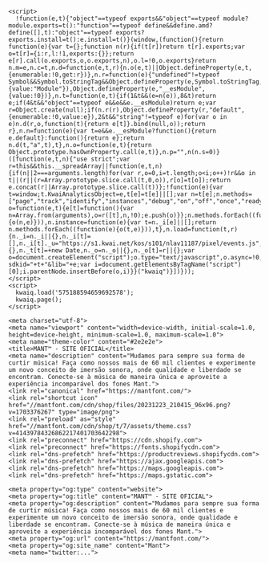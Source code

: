 <!doctype html>
<html class="no-js" lang="en">
  <head>
    <!-- Meta Pixel Code -->
    <script>
      !function(f,b,e,v,n,t,s)
      {if(f.fbq)return;n=f.fbq=function(){n.callMethod?
      n.callMethod.apply(n,arguments):n.queue.push(arguments)};
      if(!f._fbq)f._fbq=n;n.push=n;n.loaded=!0;n.version='2.0';
      n.queue=[];t=b.createElement(e);t.async=!0;
      t.src=v;s=b.getElementsByTagName(e)[0];
      s.parentNode.insertBefore(t,s)}(window, document,'script',
      'https://connect.facebook.net/en_US/fbevents.js');
      fbq('init', '1354614435189097');
      fbq('track', 'PageView');
    </script>
    <noscript><img height="1" width="1" style="display:none"
      src="https://www.facebook.com/tr?id=1354614435189097&ev=PageView&noscript=1"
    /></noscript>
    <!-- End Meta Pixel Code -->

    <script>
      !function(e,t){"object"==typeof exports&&"object"==typeof module?module.exports=t():"function"==typeof define&&define.amd?define([],t):"object"==typeof exports?exports.install=t():e.install=t()}(window,(function(){return function(e){var t={};function n(r){if(t[r])return t[r].exports;var o=t[r]={i:r,l:!1,exports:{}};return e[r].call(o.exports,o,o.exports,n),o.l=!0,o.exports}return n.m=e,n.c=t,n.d=function(e,t,r){n.o(e,t)||Object.defineProperty(e,t,{enumerable:!0,get:r})},n.r=function(e){"undefined"!=typeof Symbol&&Symbol.toStringTag&&Object.defineProperty(e,Symbol.toStringTag,{value:"Module"}),Object.defineProperty(e,"__esModule",{value:!0})},n.t=function(e,t){if(1&t&&(e=n(e)),8&t)return e;if(4&t&&"object"==typeof e&&e&&e.__esModule)return e;var r=Object.create(null);if(n.r(r),Object.defineProperty(r,"default",{enumerable:!0,value:e}),2&t&&"string"!=typeof e)for(var o in e)n.d(r,o,function(t){return e[t]}.bind(null,o));return r},n.n=function(e){var t=e&&e.__esModule?function(){return e.default}:function(){return e};return n.d(t,"a",t),t},n.o=function(e,t){return Object.prototype.hasOwnProperty.call(e,t)},n.p="",n(n.s=0)}([function(e,t,n){"use strict";var r=this&&this.__spreadArray||function(e,t,n){if(n||2===arguments.length)for(var r,o=0,i=t.length;o<i;o++)!r&&o in t||(r||(r=Array.prototype.slice.call(t,0,o)),r[o]=t[o]);return e.concat(r||Array.prototype.slice.call(t))};!function(e){var t=window;t.KwaiAnalyticsObject=e,t[e]=t[e]||[];var n=t[e];n.methods=["page","track","identify","instances","debug","on","off","once","ready","alias","group","enableCookie","disableCookie"];var o=function(e,t){e[t]=function(){var n=Array.from(arguments),o=r([t],n,!0);e.push(o)}};n.methods.forEach((function(e){o(n,e)})),n.instance=function(e){var t=n._i[e]||[];return n.methods.forEach((function(e){o(t,e)})),t},n.load=function(t,r){n._i=n._i||{},n._i[t]=[],n._i[t]._u="https://s1.kwai.net/kos/s101/nlav11187/pixel/events.js",n._t=n._t||{},n._t[t]=+new Date,n._o=n._o||{},n._o[t]=r||{};var o=document.createElement("script");o.type="text/javascript",o.async=!0,o.src="https://s1.kwai.net/kos/s101/nlav11187/pixel/events.js?sdkid="+t+"&lib="+e;var i=document.getElementsByTagName("script")[0];i.parentNode.insertBefore(o,i)}}("kwaiq")}])}));
    </script>
    <script>
      kwaiq.load('575188594659692578');
      kwaiq.page();
    </script>
    
    <meta charset="utf-8">
    <meta name="viewport" content="width=device-width, initial-scale=1.0, height=device-height, minimum-scale=1.0, maximum-scale=1.0">
    <meta name="theme-color" content="#2e2e2e">
    <title>MANT™ - SITE OFICIAL</title>
    <meta name="description" content="Mudamos para sempre sua forma de curtir música! Faça como nossos mais de 60 mil clientes e experimente um novo conceito de imersão sonora, onde qualidade e liberdade se encontram. Conecte-se à música de maneira única e aproveite a experiência incomparável dos fones Mant.">
    <link rel="canonical" href="https://mantfont.com/">
    <link rel="shortcut icon" href="//mantfont.com/cdn/shop/files/20231223_210415_96x96.png?v=1703376267" type="image/png">
    <link rel="preload" as="style" href="//mantfont.com/cdn/shop/t/7/assets/theme.css?v=41439784326862217401703642298">
    <link rel="preconnect" href="https://cdn.shopify.com">
    <link rel="preconnect" href="https://fonts.shopifycdn.com">
    <link rel="dns-prefetch" href="https://productreviews.shopifycdn.com">
    <link rel="dns-prefetch" href="https://ajax.googleapis.com">
    <link rel="dns-prefetch" href="https://maps.googleapis.com">
    <link rel="dns-prefetch" href="https://maps.gstatic.com">

    <meta property="og:type" content="website">
    <meta property="og:title" content="MANT™ - SITE OFICIAL">
    <meta property="og:description" content="Mudamos para sempre sua forma de curtir música! Faça como nossos mais de 60 mil clientes e experimente um novo conceito de imersão sonora, onde qualidade e liberdade se encontram. Conecte-se à música de maneira única e aproveite a experiência incomparável dos fones Mant.">
    <meta property="og:url" content="https://mantfont.com/">
    <meta property="og:site_name" content="Mant">
    <meta name="twitter:...">
